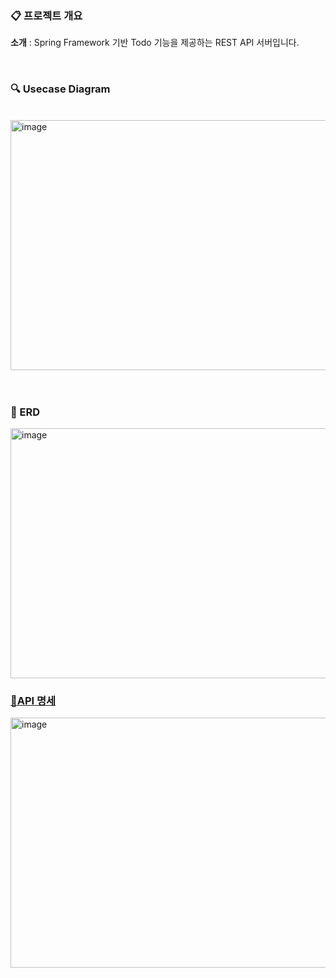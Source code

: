 ### 📋 프로젝트 개요

 **소개** : Spring Framework 기반 Todo 기능을 제공하는 REST API 서버입니다.

<br/>


### 🔍 Usecase Diagram
<br>
<img width="806" height="400" alt="image" src="https://github.com/imseongwoo/snore_tracker/assets/26344560/be03cac6-9d3d-42aa-b2e6-c235c1257c2d">

<br/>
<br/>
<br/>

### 🎨 ERD

<img width="806" height="400" alt="image" src="https://github.com/imseongwoo/snore_tracker/assets/26344560/b513ede7-205a-445d-ab86-d66f1950812d" style="margin-right: 10px;"/>


### [🎨API 명세](https://imseongwoo.notion.site/TODO-API-97ce214d3ce84fcda673e6c328f1a5fa?pvs=4)

<img width="806" height="400" alt="image" src="https://github.com/imseongwoo/snore_tracker/assets/26344560/2d8e3342-7404-416c-84df-debe8a42fbee" style="margin-right: 10px;"/>

